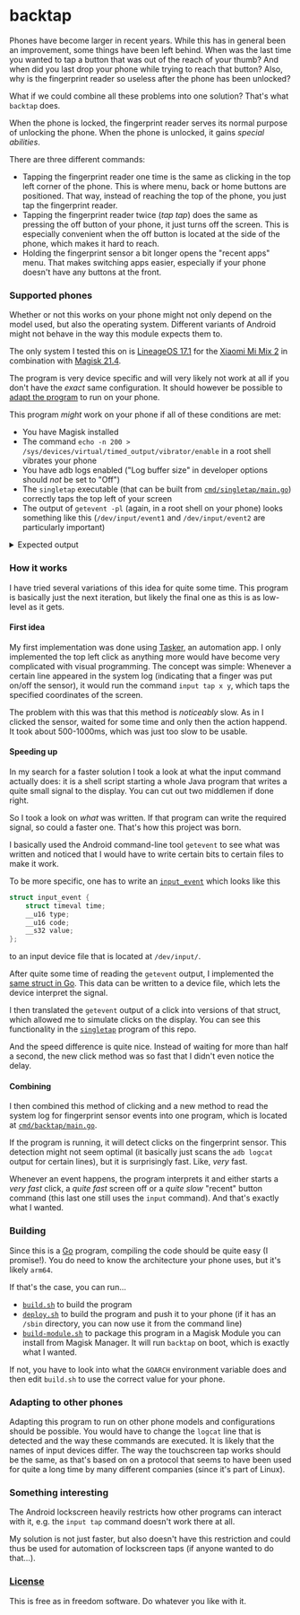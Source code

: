 # backtap
Phones have become larger in recent years. While this has in general been an improvement, some things have been left behind. When was the last time you wanted to tap a button that was out of the reach of your thumb? And when did you last drop your phone while trying to reach that button? Also, why is the fingerprint reader so useless after the phone has been unlocked?

What if we could combine all these problems into one solution? That's what `backtap` does.

When the phone is locked, the fingerprint reader serves its normal purpose of unlocking the phone. When the phone is unlocked, it gains *special abilities*.

There are three different commands:
* Tapping the fingerprint reader one time is the same as clicking in the top left corner of the phone. This is where menu, back or home buttons are positioned. That way, instead of reaching the top of the phone, you just tap the fingerprint reader.
* Tapping the fingerprint reader twice (*tap tap*) does the same as pressing the off button of your phone, it just turns off the screen. This is especially convenient when the off button is located at the side of the phone, which makes it hard to reach.
* Holding the fingerprint sensor a bit longer opens the "recent apps" menu. That makes switching apps easier, especially if your phone doesn't have any buttons at the front.

### Supported phones
Whether or not this works on your phone might not only depend on the model used, but also the operating system. Different variants of Android might not behave in the way this module expects them to.

The only system I tested this on is [LineageOS 17.1](https://lineageos.org/) for the [Xiaomi Mi Mix 2](https://wiki.lineageos.org/devices/chiron) in combination with [Magisk 21.4](https://github.com/topjohnwu/Magisk).

The program is very device specific and will very likely not work at all if you don't have the *exact* same configuration. It should however be possible to [adapt the program](#adapting-to-other-phones) to run on your phone.

This program *might* work on your phone if all of these conditions are met:
* You have Magisk installed
* The command `echo -n 200 > /sys/devices/virtual/timed_output/vibrator/enable` in a root shell vibrates your phone
* You have adb logs enabled ("Log buffer size" in developer options should *not* be set to "Off")
* The `singletap` executable (that can be built from [`cmd/singletap/main.go`](cmd/singletap/main.go)) correctly taps the top left of your screen 
* The output of `getevent -pl` (again, in a root shell on your phone) looks something like this (`/dev/input/event1` and `/dev/input/event2` are particularly important)

<details>
<summary>Expected output</summary>
<pre>
chiron:/ # getevent -pl
add device 1: /dev/input/event6
  name:     "msm8998-tasha-snd-card Button Jack"
  events:
    KEY (0001): KEY_VOLUMEDOWN        KEY_VOLUMEUP          KEY_MEDIA             BTN_3
                BTN_4                 BTN_5
  input props:
    INPUT_PROP_ACCELEROMETER
add device 2: /dev/input/event5
  name:     "msm8998-tasha-snd-card Headset Jack"
  events:
    SW  (0005): SW_HEADPHONE_INSERT   SW_MICROPHONE_INSERT  SW_LINEOUT_INSERT     SW_JACK_PHYSICAL_INS
                SW_PEN_INSERTED       0010                  0011                  0012
  input props:
    <none>
add device 3: /dev/input/event4
  name:     "uinput-fpc"
  events:
    KEY (0001): KEY_KPENTER           KEY_UP                KEY_LEFT              KEY_RIGHT
                KEY_DOWN              BTN_GAMEPAD           BTN_EAST              BTN_C
                BTN_NORTH             BTN_WEST
  input props:
    <none>
add device 4: /dev/input/event0
  name:     "qpnp_pon"
  events:
    KEY (0001): KEY_VOLUMEDOWN        KEY_POWER
  input props:
    <none>
add device 5: /dev/input/event3
  name:     "gpio-keys"
  events:
    KEY (0001): KEY_VOLUMEUP
    SW  (0005): SW_LID
  input props:
    <none>
add device 6: /dev/input/event2
  name:     "uinput-goodix"
  events:
    KEY (0001): KEY_HOME
  input props:
    <none>
add device 7: /dev/input/event1
  name:     "synaptics_dsx"
  events:
    KEY (0001): KEY_WAKEUP            BTN_TOOL_FINGER       BTN_TOUCH
    ABS (0003): ABS_X                 : value 0, min 0, max 1079, fuzz 0, flat 0, resolution 0
                ABS_Y                 : value 0, min 0, max 2159, fuzz 0, flat 0, resolution 0
                ABS_MT_SLOT           : value 0, min 0, max 9, fuzz 0, flat 0, resolution 0
                ABS_MT_TOUCH_MAJOR    : value 0, min 0, max 255, fuzz 0, flat 0, resolution 0
                ABS_MT_TOUCH_MINOR    : value 0, min 0, max 255, fuzz 0, flat 0, resolution 0
                ABS_MT_POSITION_X     : value 0, min 0, max 1079, fuzz 0, flat 0, resolution 0
                ABS_MT_POSITION_Y     : value 0, min 0, max 2159, fuzz 0, flat 0, resolution 0
                ABS_MT_TRACKING_ID    : value 0, min 0, max 65535, fuzz 0, flat 0, resolution 0
  input props:
    INPUT_PROP_DIRECT
</pre>
</details>


### How it works
I have tried several variations of this idea for quite some time. This program is basically just the next iteration, but likely the final one as this is as low-level as it gets.

#### First idea
My first implementation was done using [Tasker](https://play.google.com/store/apps/details?id=net.dinglisch.android.taskerm), an automation app. I only implemented the top left click as anything more would have become very complicated with visual programming.
The concept was simple: Whenever a certain line appeared in the system log (indicating that a finger was put on/off the sensor), it would run the command `input tap x y`, which taps the specified coordinates of the screen.

The problem with this was that this method is *noticeably* slow. As in I clicked the sensor, waited for some time and only then the action happend. It took about 500-1000ms, which was just too slow to be usable.

#### Speeding up
In my search for a faster solution I took a look at what the input command actually does: it is a shell script starting a whole Java program that writes a quite small signal to the display. You can cut out two middlemen if done right.

So I took a look on *what* was written. If that program can write the required signal, so could a faster one. That's how this project was born.

I basically used the Android command-line tool `getevent` to see what was written and noticed that I would have to write certain bits to certain files to make it work.

To be more specific, one has to write an [`input_event`](https://android.googlesource.com/platform/system/core/+/froyo-release/toolbox/sendevent.c#13) which looks like this
```c
struct input_event {
	struct timeval time;
	__u16 type;
	__u16 code;
	__s32 value;
};
```
to an input device file that is located at `/dev/input/`.

After quite some time of reading the `getevent` output, I implemented the [same struct in Go](input/event.go#L90). This data can be written to a device file, which lets the device interpret the signal.

I then translated the `getevent` output of a click into versions of that struct, which allowed me to simulate clicks on the display. You can see this functionality in the [`singletap`](cmd/singletap/main.go) program of this repo.

And the speed difference is quite nice. Instead of waiting for more than half a second, the new click method was so fast that I didn't even notice the delay.

#### Combining
I then combined this method of clicking and a new method to read the system log for fingerprint sensor events into one program, which is located at [`cmd/backtap/main.go`](cmd/backtap/main.go).

If the program is running, it will detect clicks on the fingerprint sensor. This detection might not seem optimal (it basically just scans the `adb logcat` output for certain lines), but it is surprisingly fast. Like, *very* fast.

Whenever an event happens, the program interprets it and either starts a *very fast* click, a *quite fast* screen off or a *quite slow* "recent" button command (this last one still uses the `input` command). And that's exactly what I wanted.

### Building
Since this is a [Go](https://golang.org/) program, compiling the code should be quite easy (I promise!). You do need to know the architecture your phone uses, but it's likely `arm64`.

If that's the case, you can run...
* [`build.sh`](build.sh) to build the program
* [`deploy.sh`](deploy.sh) to build the program and push it to your phone (if it has an `/sbin` directory, you can now use it from the command line)
* [`build-module.sh`](build-module.sh) to package this program in a Magisk Module you can install from Magisk Manager. It will run `backtap` on boot, which is exactly what I wanted.

If not, you have to look into what the `GOARCH` environment variable does and then edit `build.sh` to use the correct value for your phone.

### Adapting to other phones
Adapting this program to run on other phone models and configurations should be possible. You would have to change the `logcat` line that is detected and the way these commands are executed. It is likely that the names of input devices differ. The way the touchscreen tap works should be the same, as that's based on on a protocol that seems to have been used for quite a long time by many different companies (since it's part of Linux).

### Something interesting
The Android lockscreen heavily restricts how other programs can interact with it, e.g. the `input tap` command doesn't work there at all. 

My solution is not just faster, but also doesn't have this restriction and could thus be used for automation of lockscreen taps (if anyone wanted to do that...).


### [License](LICENSE)
This is free as in freedom software. Do whatever you like with it.
